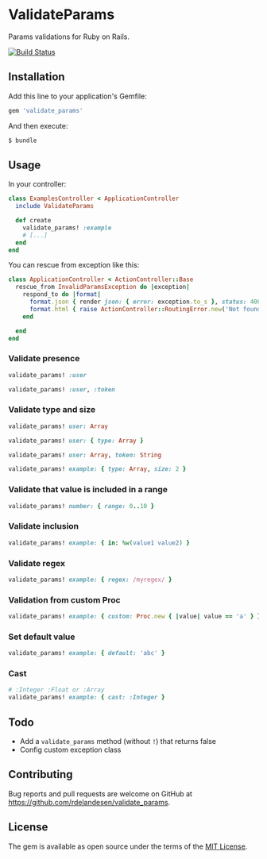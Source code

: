 # ValidateParams

Params validations for Ruby on Rails.

[![Build Status](https://circleci.com/gh/rdelandesen/validate_params.svg?&style=shield&circle-token=07c20c3f9486aeae32f2ce63ef5f956ba26b968f)](https://circleci.com/gh/rdelandesen/validate_params)

## Installation
Add this line to your application's Gemfile:

```ruby
gem 'validate_params'
```

And then execute:

```bash
$ bundle
```

## Usage

In your controller:

```ruby
class ExamplesController < ApplicationController
  include ValidateParams

  def create
    validate_params! :example
    # [...]
  end
end
```

You can rescue from exception like this:

```ruby
class ApplicationController < ActionController::Base
  rescue_from InvalidParamsException do |exception|
    respond_to do |format|
      format.json { render json: { error: exception.to_s }, status: 400 }
      format.html { raise ActionController::RoutingError.new('Not found') }
    end

  end
end
```

### Validate presence

```ruby
validate_params! :user
```

```ruby
validate_params! :user, :token
```

### Validate type and size

```ruby
validate_params! user: Array
```

```ruby
validate_params! user: { type: Array }
```

```ruby
validate_params! user: Array, token: String
```

```ruby
validate_params! example: { type: Array, size: 2 }
```

### Validate that value is included in a range

```ruby
validate_params! number: { range: 0..10 }
```

### Validate inclusion

```ruby
validate_params! example: { in: %w(value1 value2) }
```

### Validate regex

```ruby
validate_params! example: { regex: /myregex/ }
```

### Validation from custom Proc

```ruby
validate_params! example: { custom: Proc.new { |value| value == 'a' } }
```

### Set default value

```ruby
validate_params! example: { default: 'abc' }
```

### Cast

```ruby
# :Integer :Float or :Array
validate_params! example: { cast: :Integer }
```

## Todo

- Add a `validate_params` method (without `!`) that returns false
- Config custom exception class

## Contributing

Bug reports and pull requests are welcome on GitHub at https://github.com/rdelandesen/validate_params.

## License
The gem is available as open source under the terms of the [MIT License](http://opensource.org/licenses/MIT).
